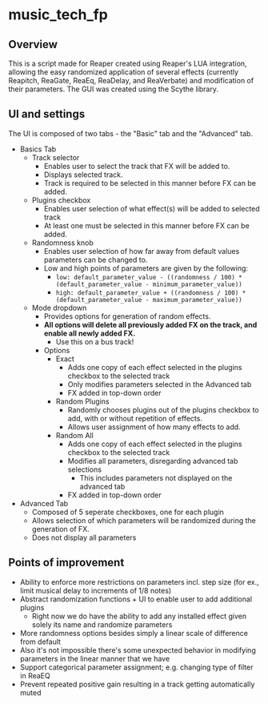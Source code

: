 # music_tech_fp

## Overview
This is a script made for Reaper created using Reaper's LUA integration, allowing the easy randomized application of several effects
(currently Reapitch, ReaGate, ReaEq, ReaDelay, and ReaVerbate) and modification of their parameters. The GUI was created using the Scythe
library.

## UI and settings
The UI is composed of two tabs - the "Basic" tab and the "Advanced" tab.
- Basics Tab
  - Track selector
    - Enables user to select the track that FX will be added to.
    - Displays selected track.
    - Track is required to be selected in this manner before FX can be added.
  - Plugins checkbox
    - Enables user selection of what effect(s) will be added to selected track
    - At least one must be selected in this manner before FX can be added.
  - Randomness knob
    - Enables user selection of how far away from default values parameters can be changed to.
    - Low and high points of parameters are given by the following:
      - ``low: default_parameter_value - ((randomness / 100) * (default_parameter_value - minimum_parameter_value))``
      - ``high: default_parameter_value + ((randomness / 100) * (default_parameter_value - maximum_parameter_value))``
  - Mode dropdown
    - Provides options for generation of random effects.
    - **All options will delete all previously added FX on the track, and enable all newly added FX.**
      - Use this on a bus track!
    - Options
      - Exact
        - Adds one copy of each effect selected in the plugins checkbox to the selected track
        - Only modifies parameters selected in the Advanced tab
        - FX added in top-down order
      - Random Plugins
        - Randomly chooses plugins out of the plugins checkbox to add, with or without repetition of effects.
        - Allows user assignment of how many effects to add.
      - Random All
        - Adds one copy of each effect selected in the plugins checkbox to the selected track
        - Modifies all parameters, disregarding advanced tab selections
          - This includes parameters not displayed on the advanced tab 
        - FX added in top-down order
- Advanced Tab
  - Composed of 5 seperate checkboxes, one for each plugin
  - Allows selection of which parameters will be randomized during the generation of FX.
  - Does not display all parameters
  
## Points of improvement
- Ability to enforce more restrictions on parameters incl. step size (for ex., limit musical delay to increments of 1/8 notes)
- Abstract randomization functions + UI to enable user to add additional plugins
  - Right now we do have the ability to add any installed effect given solely its name and randomize parameters
- More randomness options besides simply a linear scale of difference from default
- Also it's not impossible there's some unexpected behavior in modifying parameters in the linear manner that we have
- Support categorical parameter assignment; e.g. changing type of filter in ReaEQ
- Prevent repeated positive gain resulting in a track getting automatically muted
